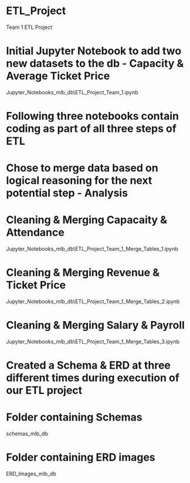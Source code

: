 # ETL_Project
Team 1 ETL Project


# Initial Jupyter Notebook to add two new datasets to the db - Capacity & Average Ticket Price
Jupyter_Notebooks_mlb_db\ETL_Project_Team_1.ipynb


# Following three notebooks contain coding as part of all three steps of ETL
# Chose to merge data based on logical reasoning for the next potential step - Analysis

# Cleaning & Merging Capacaity & Attendance
Jupyter_Notebooks_mlb_db\ETL_Project_Team_1_Merge_Tables_1.ipynb

# Cleaning & Merging Revenue & Ticket Price
Jupyter_Notebooks_mlb_db\ETL_Project_Team_1_Merge_Tables_2.ipynb

# Cleaning & Merging Salary & Payroll
Jupyter_Notebooks_mlb_db\ETL_Project_Team_1_Merge_Tables_3.ipynb




# Created a Schema & ERD at three different times during execution of our ETL project
# Folder containing Schemas
schemas_mlb_db


# Folder containing ERD images
ERD_Images_mlb_db


